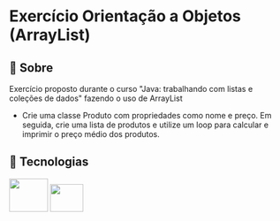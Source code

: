 <h1>Exercício Orientação a Objetos (ArrayList)</h1>

<h2>📃 Sobre</h2>
<p>Exercício proposto durante o curso "Java: trabalhando com listas e coleções de dados" fazendo o uso de ArrayList</p>

  - Crie uma classe Produto com propriedades como nome e preço. Em seguida, crie uma lista de produtos e utilize um loop para calcular e imprimir o preço médio dos produtos.

## 🚀 Tecnologias

<div style="display: inline-block;">
  <img height="60" width="70" src="https://cdn.jsdelivr.net/gh/devicons/devicon/icons/java/java-original-wordmark.svg" />
  <img height="50" width="60" src="https://cdn.jsdelivr.net/gh/devicons/devicon/icons/intellij/intellij-original.svg" />
</div>
<br>

